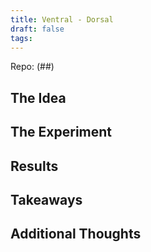 ```yaml
---
title: Ventral - Dorsal
draft: false
tags:
---
```

Repo: (##)

## The Idea


## The Experiment


## Results


## Takeaways


## Additional Thoughts


